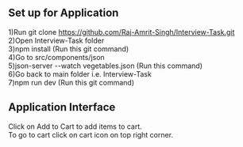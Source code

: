 ## Set up for Application
1)Run git clone https://github.com/Raj-Amrit-Singh/Interview-Task.git <br/>
2)Open Interview-Task folder<br/>
3)npm install (Run this git command)<br/>
4)Go  to src/components/json<br/>
5)json-server --watch vegetables.json	(Run this command)<br/>
6)Go back to main folder i.e. Interview-Task<br/>
7)npm run dev	(Run this git command)<br/>

## Application Interface<br/>
Click on Add to Cart to add items to cart.<br/>
To go to cart click on cart icon on top right corner.<br/>